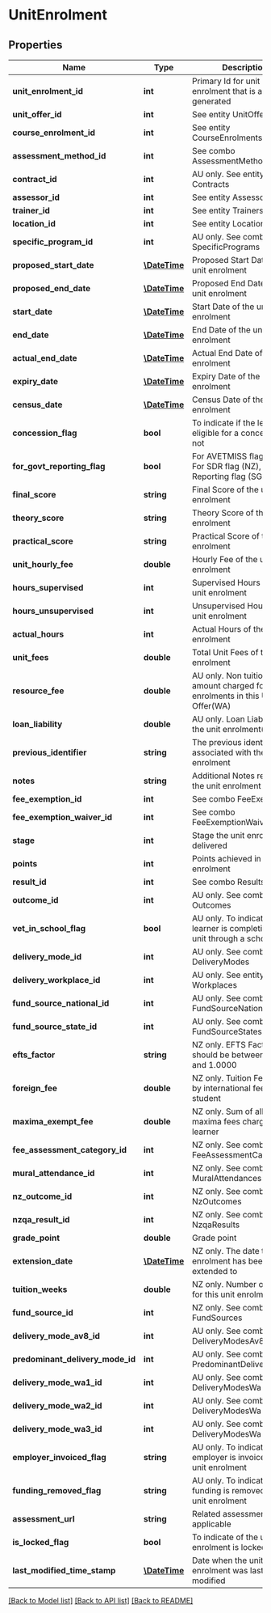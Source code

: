 # UnitEnrolment

## Properties
Name | Type | Description | Notes
------------ | ------------- | ------------- | -------------
**unit_enrolment_id** | **int** | Primary Id for unit enrolment that is auto generated | [optional] 
**unit_offer_id** | **int** | See entity UnitOffers | [optional] 
**course_enrolment_id** | **int** | See entity CourseEnrolments | [optional] 
**assessment_method_id** | **int** | See combo AssessmentMethods | [optional] 
**contract_id** | **int** | AU only. See entity Contracts | [optional] 
**assessor_id** | **int** | See entity Assessors | [optional] 
**trainer_id** | **int** | See entity Trainers | [optional] 
**location_id** | **int** | See entity Locations | [optional] 
**specific_program_id** | **int** | AU only. See combo SpecificPrograms | [optional] 
**proposed_start_date** | [**\DateTime**](\DateTime.md) | Proposed Start Date of the unit enrolment | [optional] 
**proposed_end_date** | [**\DateTime**](\DateTime.md) | Proposed End Date of the unit enrolment | [optional] 
**start_date** | [**\DateTime**](\DateTime.md) | Start Date of the unit enrolment | [optional] 
**end_date** | [**\DateTime**](\DateTime.md) | End Date of the unit enrolment | [optional] 
**actual_end_date** | [**\DateTime**](\DateTime.md) | Actual End Date of the unit enrolment | [optional] 
**expiry_date** | [**\DateTime**](\DateTime.md) | Expiry Date of the unit enrolment | [optional] 
**census_date** | [**\DateTime**](\DateTime.md) | Census Date of the unit enrolment | [optional] 
**concession_flag** | **bool** | To indicate if the learner is eligible for a concession or not | [optional] 
**for_govt_reporting_flag** | **bool** | For AVETMISS flag (AU), For SDR flag (NZ), For Reporting flag (SG) | [optional] 
**final_score** | **string** | Final Score of the unit enrolment | [optional] 
**theory_score** | **string** | Theory Score of the unit enrolment | [optional] 
**practical_score** | **string** | Practical Score of the unit enrolment | [optional] 
**unit_hourly_fee** | **double** | Hourly Fee of the unit enrolment | [optional] 
**hours_supervised** | **int** | Supervised Hours of the unit enrolment | [optional] 
**hours_unsupervised** | **int** | Unsupervised Hours of the unit enrolment | [optional] 
**actual_hours** | **int** | Actual Hours of the unit enrolment | [optional] 
**unit_fees** | **double** | Total Unit Fees of the unit enrolment | [optional] 
**resource_fee** | **double** | AU only. Non tuition fee amount charged for enrolments in this Unit Offer(WA) | [optional] 
**loan_liability** | **double** | AU only. Loan Liability of the unit enrolment(WA) | [optional] 
**previous_identifier** | **string** | The previous identifier associated with the unit enrolment | [optional] 
**notes** | **string** | Additional Notes related to the unit enrolment | [optional] 
**fee_exemption_id** | **int** | See combo FeeExemptions | [optional] 
**fee_exemption_waiver_id** | **int** | See combo FeeExemptionWaivers | [optional] 
**stage** | **int** | Stage the unit enrolment is delivered | [optional] 
**points** | **int** | Points achieved in the unit enrolment | [optional] 
**result_id** | **int** | See combo Results | [optional] 
**outcome_id** | **int** | AU only. See combo Outcomes | [optional] 
**vet_in_school_flag** | **bool** | AU only. To indicate if the learner is completing the unit through a school | [optional] 
**delivery_mode_id** | **int** | AU only. See combo DeliveryModes | [optional] 
**delivery_workplace_id** | **int** | AU only. See entity Workplaces | [optional] 
**fund_source_national_id** | **int** | AU only. See combo FundSourceNationals | [optional] 
**fund_source_state_id** | **int** | AU only. See combo FundSourceStates | [optional] 
**efts_factor** | **string** | NZ only. EFTS Factor which should be between 0.0000 and 1.0000 | [optional] 
**foreign_fee** | **double** | NZ only. Tuition Fees paid by international fee-paying student | [optional] 
**maxima_exempt_fee** | **double** | NZ only. Sum of all non maxima fees charged to the learner | [optional] 
**fee_assessment_category_id** | **int** | NZ only. See combo FeeAssessmentCategories | [optional] 
**mural_attendance_id** | **int** | NZ only. See combo MuralAttendances | [optional] 
**nz_outcome_id** | **int** | NZ only. See combo NzOutcomes | [optional] 
**nzqa_result_id** | **int** | NZ only. See combo NzqaResults | [optional] 
**grade_point** | **double** | Grade point | [optional] 
**extension_date** | [**\DateTime**](\DateTime.md) | NZ only. The date the unit enrolment has been extended to | [optional] 
**tuition_weeks** | **double** | NZ only. Number of weeks for this unit enrolment | [optional] 
**fund_source_id** | **int** | NZ only. See combo FundSources | [optional] 
**delivery_mode_av8_id** | **int** | AU only. See combo DeliveryModesAv8 | [optional] 
**predominant_delivery_mode_id** | **int** | AU only. See combo PredominantDeliveryModes | [optional] 
**delivery_mode_wa1_id** | **int** | AU only. See combo DeliveryModesWa | [optional] 
**delivery_mode_wa2_id** | **int** | AU only. See combo DeliveryModesWa | [optional] 
**delivery_mode_wa3_id** | **int** | AU only. See combo DeliveryModesWa | [optional] 
**employer_invoiced_flag** | **string** | AU only. To indicate if the employer is invoiced for the unit enrolment | [optional] 
**funding_removed_flag** | **string** | AU only. To indicate if the funding is removed for the unit enrolment | [optional] 
**assessment_url** | **string** | Related assessment URL if applicable | [optional] 
**is_locked_flag** | **bool** | To indicate of the unit enrolment is locked or not | [optional] 
**last_modified_time_stamp** | [**\DateTime**](\DateTime.md) | Date when the unit enrolment was last modified | [optional] 

[[Back to Model list]](../../README.md#documentation-for-models) [[Back to API list]](../../README.md#documentation-for-api-endpoints) [[Back to README]](../../README.md)

